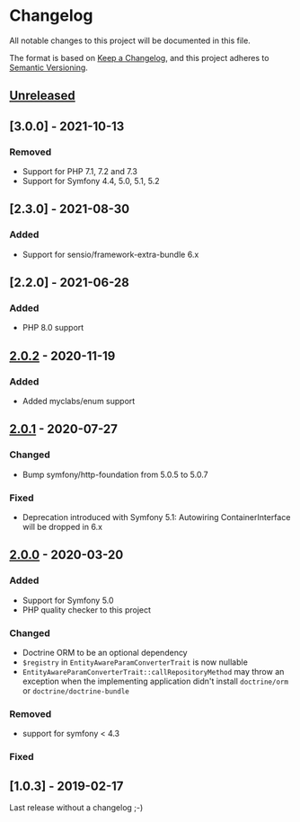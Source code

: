 # Changelog

All notable changes to this project will be documented in this file.

The format is based on [Keep a Changelog](https://keepachangelog.com/en/1.0.0/),
and this project adheres to [Semantic Versioning](https://semver.org/spec/v2.0.0.html).

## [Unreleased]

## [3.0.0] - 2021-10-13

### Removed
- Support for PHP 7.1, 7.2 and 7.3
- Support for Symfony 4.4, 5.0, 5.1, 5.2

## [2.3.0] - 2021-08-30

### Added

- Support for sensio/framework-extra-bundle 6.x

## [2.2.0] - 2021-06-28

### Added

- PHP 8.0 support

## [2.0.2] - 2020-11-19

### Added

- Added myclabs/enum support

## [2.0.1] - 2020-07-27

### Changed

- Bump symfony/http-foundation from 5.0.5 to 5.0.7

### Fixed

- Deprecation introduced with Symfony 5.1: Autowiring ContainerInterface will be dropped in 6.x

## [2.0.0] - 2020-03-20

### Added

- Support for Symfony 5.0
- PHP quality checker to this project

### Changed

- Doctrine ORM to be an optional dependency
- `$registry` in `EntityAwareParamConverterTrait` is now nullable
- `EntityAwareParamConverterTrait::callRepositoryMethod` may throw an exception when the implementing
  application didn't install `doctrine/orm` or `doctrine/doctrine-bundle`

### Removed

- support for symfony < 4.3

### Fixed

## [1.0.3] - 2019-02-17

Last release without a changelog ;-)

[unreleased]: https://github.com/byWulf/apitk-common-bundle/compare/2.0.2...HEAD
[2.0.2]: https://github.com/byWulf/apitk-common-bundle/compare/2.0.1...2.0.2
[2.0.1]: https://github.com/byWulf/apitk-common-bundle/compare/2.0.0...2.0.1
[2.0.0]: https://github.com/byWulf/apitk-common-bundle/compare/1.0.3...2.0.0
[1.0.5]: https://github.com/byWulf/apitk-common-bundle/compare/1.0.2...1.0.3
